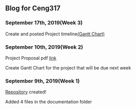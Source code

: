 Blog for Ceng317
----------------
### September 17th, 2019(Week 3)
Create and posted Project timeline[(Gantt Chart)](https://github.com/junedacaya/L-wingSolarPanelInteractiveDisplay/blob/master/Documentation/Project%20time%20line.mpp)


### September 10th, 2019(Week 2)

Project Proposal pdf [link](https://github.com/junedacaya/L-wingSolarPanelInteractiveDisplay/blob/master/Documentation/ProjectProposalStudentNameRev03.pdf)

Create Gantt Chart for the project that will be due next week

### September 9th, 2019(Week 1)

[Repository](https://github.com/junedacaya/L-wingSolarPanelInteractiveDisplay) created!

Added 4 files in the documentation folder


